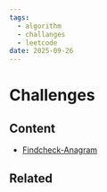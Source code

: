 ```yaml
---
tags:
  - algorithm
  - challanges
  - leetcode
date: 2025-09-26
---
```

Challenges
=========

Content
---------------

* [Findcheck-Anagram](./Find_check-Anagram/Findcheck-Anagram.md)


Related
----------------------------


